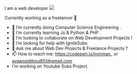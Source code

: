 I am a web developer <img src = "https://media.giphy.com/media/B9b53zQSqPaLjXRIiH/giphy.gif">

Currently working as a freelancer 👋

- 🔭 I’m currently doing Computer Science Engineering .
- 🌱 I’m currently learning Js & Python & PHP .
- 👯 I’m looking to collaborate on Web Development Projects !
- 🤔 I’m looking for help with IgniteSubs
- 💬 Ask me about Web Dev Projects & Freelance Projects ?
- 📫 How to reach me: https://codepen.io/ironman_ or ayaansiddiqui851@gmail.com
- I'm working on Youtube Subs Project.
